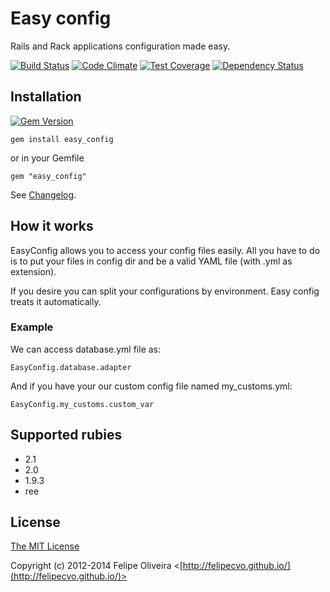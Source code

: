# Easy config
Rails and Rack applications configuration made easy.

[![Build Status](https://secure.travis-ci.org/felipecvo/easy_config.png?branch=master)](http://travis-ci.org/felipecvo/easy\_config)
[![Code Climate](https://codeclimate.com/github/felipecvo/easy_config/badges/gpa.svg)](https://codeclimate.com/github/felipecvo/easy_config)
[![Test Coverage](https://codeclimate.com/github/felipecvo/easy_config/badges/coverage.svg)](https://codeclimate.com/github/felipecvo/easy_config)
[![Dependency Status](https://gemnasium.com/felipecvo/easy_config.svg)](https://gemnasium.com/felipecvo/easy_config)

## Installation

[![Gem Version](https://badge.fury.io/rb/easy_config.svg)](http://badge.fury.io/rb/easy_config)

`gem install easy_config`

or in your Gemfile

`gem "easy_config"`

See [Changelog](CHANGELOG.md).

## How it works

EasyConfig allows you to access your config files easily. All you have to do is
to put your files in config dir and be a valid YAML file (with .yml as extension).

If you desire you can split your configurations by environment. Easy config treats it
automatically.

### Example

We can access database.yml file as:

`EasyConfig.database.adapter`

And if you have your our custom config file named my\_customs.yml:

`EasyConfig.my_customs.custom_var`

## Supported rubies

* 2.1
* 2.0
* 1.9.3
* ree

## License

[The MIT License](http://opensource.org/licenses/MIT)

Copyright (c) 2012-2014 Felipe Oliveira <[http://felipecvo.github.io/](http://felipecvo.github.io/)>
